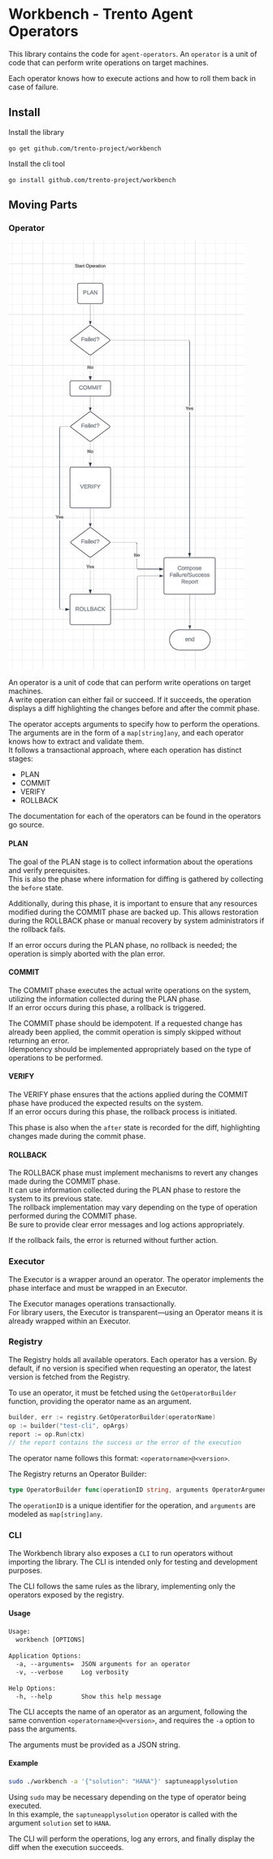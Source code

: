 # Workbench - Trento Agent Operators

This library contains the code for `agent-operators`. An `operator` is a unit of code that can perform write operations on target machines.

Each operator knows how to execute actions and how to roll them back in case of failure.

## Install

Install the library

`go get github.com/trento-project/workbench`

Install the cli tool

`go install github.com/trento-project/workbench`


## Moving Parts

### Operator

![flowchart](./flow_chart.png)

An operator is a unit of code that can perform write operations on target machines.  
A write operation can either fail or succeed. If it succeeds, the operation displays a diff highlighting the changes before and after the commit phase.

The operator accepts arguments to specify how to perform the operations. The arguments are in the form of a `map[string]any`, and each operator knows how to extract and validate them.  
It follows a transactional approach, where each operation has distinct stages:

- PLAN  
- COMMIT  
- VERIFY  
- ROLLBACK  


The documentation for each of the operators can be found in the operators go source.

#### PLAN

The goal of the PLAN stage is to collect information about the operations and verify prerequisites.  
This is also the phase where information for diffing is gathered by collecting the `before` state.

Additionally, during this phase, it is important to ensure that any resources modified during the COMMIT phase are backed up. This allows restoration during the ROLLBACK phase or manual recovery by system administrators if the rollback fails.

If an error occurs during the PLAN phase, no rollback is needed; the operation is simply aborted with the plan error.

#### COMMIT

The COMMIT phase executes the actual write operations on the system, utilizing the information collected during the PLAN phase.  
If an error occurs during this phase, a rollback is triggered.

The COMMIT phase should be idempotent. If a requested change has already been applied, the commit operation is simply skipped without returning an error.  
Idempotency should be implemented appropriately based on the type of operations to be performed.

#### VERIFY

The VERIFY phase ensures that the actions applied during the COMMIT phase have produced the expected results on the system.  
If an error occurs during this phase, the rollback process is initiated.

This phase is also when the `after` state is recorded for the diff, highlighting changes made during the commit phase.

#### ROLLBACK

The ROLLBACK phase must implement mechanisms to revert any changes made during the COMMIT phase.  
It can use information collected during the PLAN phase to restore the system to its previous state.  
The rollback implementation may vary depending on the type of operation performed during the COMMIT phase.  
Be sure to provide clear error messages and log actions appropriately.

If the rollback fails, the error is returned without further action.

### Executor

The Executor is a wrapper around an operator. The operator implements the phase interface and must be wrapped in an Executor.

The Executor manages operations transactionally.  
For library users, the Executor is transparent—using an Operator means it is already wrapped within an Executor.

### Registry

The Registry holds all available operators. Each operator has a version. By default, if no version is specified when requesting an operator, the latest version is fetched from the Registry.

To use an operator, it must be fetched using the `GetOperatorBuilder` function, providing the operator name as an argument.

```go
builder, err := registry.GetOperatorBuilder(operatorName)
op := builder("test-cli", opArgs)
report := op.Run(ctx)
// the report contains the success or the error of the execution
```

The operator name follows this format: `<operatorname>@<version>`.

The Registry returns an Operator Builder:

```go
type OperatorBuilder func(operationID string, arguments OperatorArguments) Operator
```

The `operationID` is a unique identifier for the operation, and `arguments` are modeled as `map[string]any`.

### CLI

The Workbench library also exposes a `CLI` to run operators without importing the library. The CLI is intended only for testing and development purposes.

The CLI follows the same rules as the library, implementing only the operators exposed by the registry.

#### Usage

```
Usage:
  workbench [OPTIONS]

Application Options:
  -a, --arguments=  JSON arguments for an operator
  -v, --verbose     Log verbosity

Help Options:
  -h, --help        Show this help message
```

The CLI accepts the name of an operator as an argument, following the same convention `<operatorname>@<version>`, and requires the `-a` option to pass the arguments.

The arguments must be provided as a JSON string.

#### Example

```bash
sudo ./workbench -a '{"solution": "HANA"}' saptuneapplysolution
```

Using `sudo` may be necessary depending on the type of operator being executed.  
In this example, the `saptuneapplysolution` operator is called with the argument `solution` set to `HANA`.

The CLI will perform the operations, log any errors, and finally display the diff when the execution succeeds.